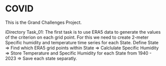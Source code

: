 # COVID

This is the Grand Challenges Project.

iDirectory Task_01: The first task is to use ERA5 data to generate the values of the criterion on each grid point.
                    For this we need to create 2-meter Specific humidity and temperature time series for each State. 
                    Define State => Find which ERA5 grid points within State => Calclulate Specific Humidity => 
                    Store Temperature and Specific Humidity for each State from 1940 - 2023 => Save each state 
                    separatly. 
